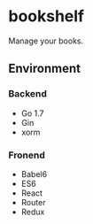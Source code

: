 # bookshelf

Manage your books.

## Environment

### Backend
- Go 1.7
 - Gin
 - xorm

### Fronend
- Babel6
- ES6
- React
 - Router
 - Redux
